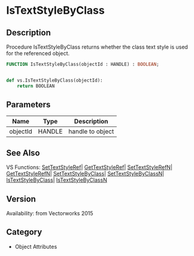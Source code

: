 # IsTextStyleByClass

## Description
Procedure IsTextStyleByClass returns whether the class text style is used for the referenced object.

```pascal
FUNCTION IsTextStyleByClass(objectId : HANDLE) : BOOLEAN;
```

```python

def vs.IsTextStyleByClass(objectId):
    return BOOLEAN
```

## Parameters
|Name|Type|Description|
|---|---|---|
|objectId|HANDLE|handle to object|

## See Also
VS Functions:
[SetTextStyleRef](SetTextStyleRef.md)| [GetTextStyleRef](GetTextStyleRef.md)| [SetTextStyleRefN](SetTextStyleRefN.md)| [GetTextStyleRefN](GetTextStyleRefN.md)| [SetTextStyleByClass](SetTextStyleByClass.md)| [SetTextStyleByClassN](SetTextStyleByClassN.md)| [IsTextStyleByClass](IsTextStyleByClass.md)| [IsTextStyleByClassN](IsTextStyleByClassN.md)

## Version
Availability: from Vectorworks 2015
## Category
* Object Attributes

